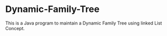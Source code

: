 # Dynamic-Family-Tree
This is a Java program to maintain a Dynamic Family Tree using linked List Concept.
